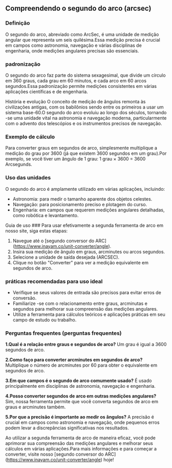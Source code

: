 ## Compreendendo o segundo do arco (arcsec)

### Definição
O segundo do arco, abreviado como ArcSec, é uma unidade de medição angular que representa um seis quilésima.Essa medição precisa é crucial em campos como astronomia, navegação e várias disciplinas de engenharia, onde medições angulares precisas são essenciais.

### padronização
O segundo do arco faz parte do sistema sexagesimal, que divide um círculo em 360 graus, cada grau em 60 minutos, e cada arco em 60 arcos segundos.Essa padronização permite medições consistentes em várias aplicações científicas e de engenharia.

História e evolução
O conceito de medição de ângulos remonta às civilizações antigas, com os babilônios sendo entre os primeiros a usar um sistema base-60.O segundo do arco evoluiu ao longo dos séculos, tornando -se uma unidade vital na astronomia e navegação moderna, particularmente com o advento dos telescópios e os instrumentos precisos de navegação.

### Exemplo de cálculo
Para converter graus em segundos de arco, simplesmente multiplique a medição do grau por 3600 (já que existem 3600 segundos em um grau).Por exemplo, se você tiver um ângulo de 1 grau:
1 grau × 3600 = 3600 Arcsegunds.

### Uso das unidades
O segundo do arco é amplamente utilizado em várias aplicações, incluindo:
- Astronomia: para medir o tamanho aparente dos objetos celestes.
- Navegação: para posicionamento preciso e plotagem do curso.
- Engenharia: em campos que requerem medições angulares detalhadas, como robótica e levantamento.

Guia de uso ###
Para usar efetivamente a segunda ferramenta de arco em nosso site, siga estas etapas:
1. Navegue até o [segundo conversor do ARC] (https://www.inayam.co/unit-converter/angle).
2. Insira sua medição de ângulo em graus, arcminutes ou arcos segundos.
3. Selecione a unidade de saída desejada (ARCSEC).
4. Clique no botão "Converter" para ver a medição equivalente em segundos de arco.

### práticas recomendadas para uso ideal
- Verifique se seus valores de entrada são precisos para evitar erros de conversão.
- Familiarize -se com o relacionamento entre graus, arcminutas e segundos para melhorar sua compreensão das medições angulares.
- Utilize a ferramenta para cálculos teóricos e aplicações práticas em seu campo de estudo ou trabalho.

### Perguntas frequentes (perguntas frequentes)

**1.Qual é a relação entre graus e segundos de arco?**
Um grau é igual a 3600 segundos de arco.

**2.Como faço para converter arcminutes em segundos de arco?**
Multiplique o número de arcminutes por 60 para obter o equivalente em segundos de arco.

**3.Em que campos é o segundo de arco comumente usado?**
É usado principalmente em disciplinas de astronomia, navegação e engenharia.

**4.Posso converter segundos de arco em outras medições angulares?**
Sim, nossa ferramenta permite que você converta segundos de arco em graus e arcminutes também.

**5.Por que a precisão é importante ao medir os ângulos?**
A precisão é crucial em campos como astronomia e navegação, onde pequenos erros podem levar a discrepâncias significativas nos resultados.

Ao utilizar a segunda ferramenta de arco de maneira eficaz, você pode aprimorar sua compreensão das medições angulares e melhorar seus cálculos em várias aplicações.Para mais informações e para começar a converter, visite nosso [segundo conversor do ARC] (https://www.inayam.co/unit-converter/angle) hoje!